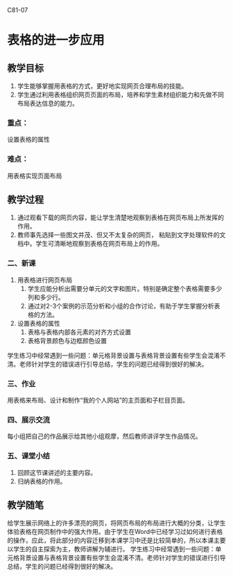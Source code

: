 C81-07

# 表格的进一步应用

## 教学目标

1. 学生能够掌握用表格的方式，更好地实现网页合理布局的技能。
2. 学生通过利用表格组织网页页面的布局，培养和学生素材组织能力和先做不同布局表达信息的能力。

### 重点：
设置表格的属性

### 难点：
用表格实现页面布局

## 教学过程

1. 通过观看下载的网页内容，能让学生清楚地观察到表格在网页布局上所发挥的作用。
2. 教师事先选择一些图文并茂、但又不太复杂的网页，
粘贴到文字处理软件的文档中。学生可清晰地观察到表格在网页布局上的作用。

### 二、新课

1. 用表格进行网页布局
	1. 学生应能分析出需要分单元的文字和图片。特别是确定整个表格需要多少列和多少行。
	2. 通过对2-3个案例的示范分析和小组的合作讨论，有助于学生掌握分析表格的方法。
2. 设置表格的属性
	1. 表格与表格内部各元素的对齐方式设置
	2. 表格背景颜色与边框颜色设置

学生练习中经常遇到一些问题：单元格背景设置与表格背景设置有些学生会混淆不清。老师针对学生的错误进行引导总结，学生的问题已经得到很好的解决。

### 三、作业
用表格来布局、设计和制作“我的个人网站”的主页面和子栏目页面。

### 四、展示交流
每小组把自己的作品展示给其他小组观摩，然后教师讲评学生作品情况。

### 五、课堂小结
1. 回顾这节课讲述的主要内容。
2. 归纳表格的作用。



## 教学随笔

给学生展示网络上的许多漂亮的网页，将网页布局的布局进行大概的分类，让学生体验表格在网页制作中的强大作用。由于学生在Word中已经学习过如何进行表格的操作，应此，将此部分的内容迁移到本课学习中还是比较简单的，所以本课主要以学生的自主探索为主，教师讲解为辅进行。
学生练习中经常遇到一些问题：单元格背景设置与表格背景设置有些学生会混淆不清。老师针对学生的错误进行引导总结，学生的问题已经得到很好的解决。
